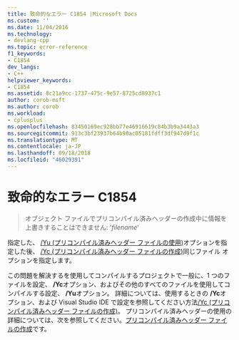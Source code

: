 ```yaml
---
title: 致命的なエラー C1854 |Microsoft Docs
ms.custom: ''
ms.date: 11/04/2016
ms.technology:
- devlang-cpp
ms.topic: error-reference
f1_keywords:
- C1854
dev_langs:
- C++
helpviewer_keywords:
- C1854
ms.assetid: 8c21a9cc-1737-475c-9e57-8725cd8937c1
author: corob-msft
ms.author: corob
ms.workload:
- cplusplus
ms.openlocfilehash: 83450169ec928bb77e46916619c84b3b9a3443a3
ms.sourcegitcommit: 913c3bf23937b64b90ac05181fdff3df947d9f1c
ms.translationtype: MT
ms.contentlocale: ja-JP
ms.lasthandoff: 09/18/2018
ms.locfileid: "46029391"
---
```

# <a name="fatal-error-c1854"></a>致命的なエラー C1854

> オブジェクト ファイルでプリコンパイル済みヘッダーの作成中に情報を上書きすることはできません: '*filename*'

指定した、 [/Yu (プリコンパイル済みヘッダー ファイルの使用)](../../build/reference/yu-use-precompiled-header-file.md)オプションを指定した後、 [/Yc (プリコンパイル済みヘッダー ファイルの作成)](../../build/reference/yc-create-precompiled-header-file.md)同じファイル オプションを指定します。

この問題を解決するを使用してコンパイルするプロジェクトで一般に、1 つのファイルを設定、 **/Yc**オプション、およびその他のすべてのファイルを使用してコンパイルする設定、 **/Yu**オプション。 詳細については、使用するときの **/Yc**オプション、および Visual Studio IDE で設定を参照してください方法[/Yc (プリコンパイル済みヘッダー ファイルの作成)](../../build/reference/yc-create-precompiled-header-file.md)。 プリコンパイル済みヘッダーの使用の詳細については、次を参照してください。[プリコンパイル済みヘッダー ファイルの作成](../../build/reference/creating-precompiled-header-files.md)です。
